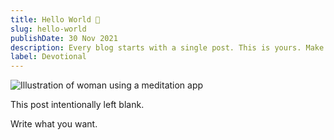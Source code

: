 ```yaml
---
title: Hello World 👋
slug: hello-world
publishDate: 30 Nov 2021
description: Every blog starts with a single post. This is yours. Make it great.
label: Devotional
---
```


![Illustration of woman using a meditation app](/LivingWaters/assets/blog/casual-life-3d-meditation-crystal.webp)

This post intentionally left blank.

Write what you want.
